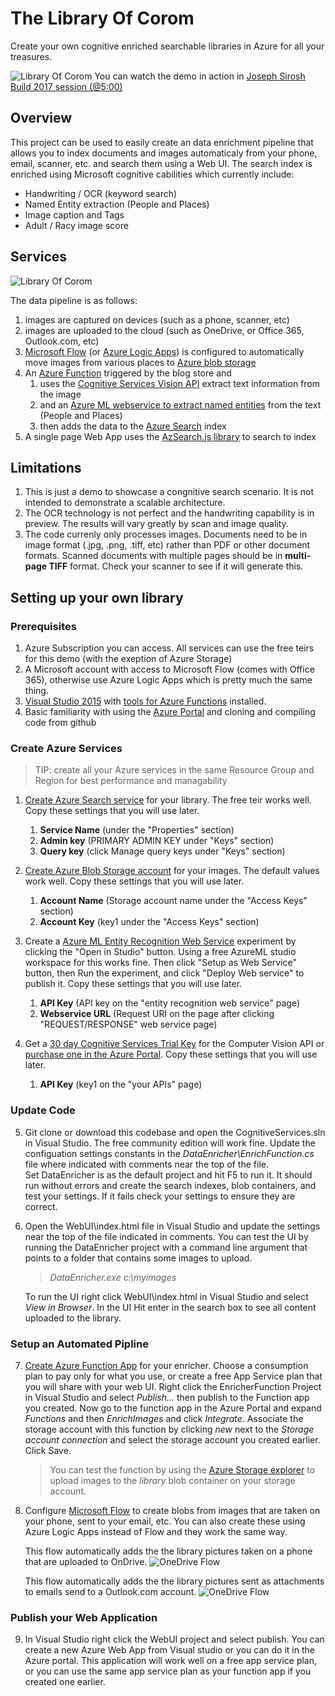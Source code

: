 # The Library Of Corom
Create your own cognitive enriched searchable libraries in Azure for all your treasures.

![Library Of Corom](images/library-of-corom.jpg)
You can watch the demo in action in [Joseph Sirosh Build 2017 session (@5:00)](https://channel9.msdn.com/Events/Build/2017/B8081)

## Overview
This project can be used to easily create an data enrichment pipeline that allows you to
index documents and images automaticaly from your phone, email, scanner, etc. and search
them using a Web UI.  The search index is enriched using Microsoft cognitive cabilities
which currently include:
* Handwriting / OCR (keyword search)
* Named Entity extraction (People and Places)
* Image caption and Tags
* Adult / Racy image score

## Services
![Library Of Corom](images/overview.jpg)

The data pipeline is as follows:
1. images are captured on devices (such as a phone, scanner, etc)
2. images are uploaded to the cloud (such as OneDrive, or Office 365, Outlook.com, etc)
3. [Microsoft Flow](http://flow.microsoft.com/) (or [Azure Logic Apps](https://azure.microsoft.com/en-us/services/logic-apps/)) is configured to automatically move images from various places to [Azure blob storage](https://azure.microsoft.com/en-us/services/storage/blobs/)
4. An [Azure Function](https://azure.microsoft.com/en-us/services/functions/) triggered by the blog store and
    1. uses the [Cognitive Services Vision API](https://azure.microsoft.com/en-us/services/cognitive-services/computer-vision/) extract text information from the image
    2. and an [Azure ML webservice to extract named entities](https://gallery.cortanaintelligence.com/Experiment/Entity-Recognition-Web-Service-2) from the text (People and Places)
    3. then adds the data to the [Azure Search](https://azure.microsoft.com/en-us/services/search/) index
5. A single page Web App uses the [AzSearch.js library](https://github.com/EvanBoyle/AzSearch.js) to search to index

## Limitations
1. This is just a demo to showcase a congnitive search scenario.  It is not intended to demonstrate a scalable architecture.
2. The OCR technology is not perfect and the handwriting capability is in preview.  The results will vary greatly by scan and image quality.
2. The code currenly only processes images. Documents need to be in image format (.jpg, .png, .tiff, etc) rather than PDF or other document formats.
   Scanned documents with multiple pages should be in **multi-page TIFF** format.  Check your scanner to see if it will generate this.

## Setting up your own library

### Prerequisites
1. Azure Subscription you can access. All services can use the free teirs for this demo (with the exeption of Azure Storage)
2. A Microsoft account with access to Microsoft Flow (comes with Office 365), otherwise use Azure Logic Apps which is pretty much the same thing.
3. [Visual Studio 2015](https://www.visualstudio.com/downloads/) with [tools for Azure Functions](https://blogs.msdn.microsoft.com/webdev/2016/12/01/visual-studio-tools-for-azure-functions/) installed.
4. Basic familiarity with using the [Azure Portal](https://portal.azure.com) and cloning and compiling code from github



### Create Azure Services
> TIP: create all your Azure services in the same Resource Group and Region for best performance and managability

1. [Create Azure Search service](https://docs.microsoft.com/en-us/azure/search/search-create-service-portal) for your library.
   The free teir works well. Copy these settings that you will use later.
   1.  __Service Name__ (under the "Properties" section)
   2.  __Admin key__ (PRIMARY ADMIN KEY under "Keys" section)
   3.  __Query key__ (click Manage query keys under "Keys" section)

2. [Create Azure Blob Storage account](https://docs.microsoft.com/en-us/azure/storage/storage-create-storage-account#create-a-storage-account) for your images.
   The default values work well. Copy these settings that you will use later.
   1.  __Account Name__ (Storage account name under the "Access Keys" section)
   2.  __Account Key__ (key1 under the "Access Keys" section)

3. Create a [Azure ML Entity Recognition Web Service](https://gallery.cortanaintelligence.com/Experiment/Entity-Recognition-Web-Service-2) experiment by clicking the "Open in Studio" button.
   Using a free AzureML studio workspace for this works fine.  Then click "Setup as Web Service" button, then Run the experiment, and click "Deploy Web service" to publish it.
   Copy these settings that you will use later.
   1.  __API Key__ (API key on the "entity recognition web service" page)
   2.  __Webservice URL__ (Request URI on the page after clicking "REQUEST/RESPONSE" web service page)

4. Get a [30 day Cognitive Services Trial Key](https://azure.microsoft.com/en-us/try/cognitive-services/?api=computer-vision) for the Computer Vision API or [purchase one in the Azure Portal](https://docs.microsoft.com/en-us/azure/cognitive-services/cognitive-services-apis-create-account).
   Copy these settings that you will use later.
   1.  __API Key__ (key1 on the "your APIs" page)

### Update Code

5. Git clone or download this codebase and open the CognitiveServices.sln in Visual Studio.  The free community edition will work fine.
   Update the configuation settings constants in the *DataEnricher\EnrichFunction.cs* file where indicated with comments near the top of the file.  
   Set DataEnricher is as the default project and hit F5 to run it.  It should run without errors and create the search indexes, blob containers,
   and test your settings.  If it fails check your settings to ensure they are correct.
   

6. Open the WebUI\index.html file in Visual Studio and update the settings near the top of the file indicated in comments.
   You can test the UI by running the DataEnricher project with a command line argument that points to a folder that contains some images to upload.
   >*DataEnricher.exe c:\myimages*
   
   To run the UI right click WebUI\index.html in Visual Studio and select *View in Browser*.
   In the UI Hit enter in the search box to see all content uploaded to the library.

### Setup an Automated Pipline

7. [Create Azure Function App](https://docs.microsoft.com/en-us/azure/azure-functions/functions-create-first-azure-function#create-a-function-app) for your enricher.
   Choose a consumption plan to pay only for what you use, or create a free App Service plan that you will share with your web UI.
   Right click the EnricherFunction Project in Visual Studio and select *Publish...* then publish to the Function app you created.
   Now go to the function app in the Azure Portal and expand *Functions* and then *EnrichImages* and click *Integrate*.
   Associate the storage account with this function by clicking *new* next to the *Storage account connection*
   and select the storage account you created earlier.  Click Save.
   > You can test the function by using the [Azure Storage explorer](http://storageexplorer.com/) to upload images to the *library* blob container on your storage account.

8. Configure [Microsoft Flow](http://flow.microsoft.com/) to create blobs from images that are taken on your phone,
   sent to your email, etc.  You can also create these using Azure Logic Apps instead of Flow and they work the same way.

   This flow automatically adds the the library pictures taken on a phone that are uploaded to OnDrive.
   ![OneDrive Flow](images/onedrive-flow.jpg)

   This flow automatically adds the the library pictures sent as attachments to emails send to a Outlook.com account.
   ![OneDrive Flow](images/outlook-flow.jpg)

### Publish your Web Application

9. In Visual Studio right click the WebUI project and select publish.  You can create a new Azure Web App from Visual
   studio or you can do it in the Azure portal.  This application will work well on a free app service plan,
   or you can use the same app service plan as your function app if you created one earlier.
